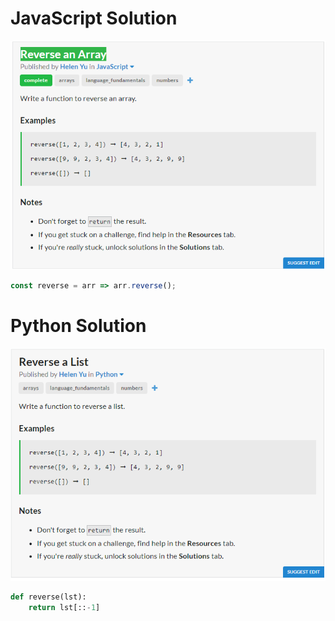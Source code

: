 # JavaScript Solution
![JavaScript Question](JavaScript.PNG)
```javascript
const reverse = arr => arr.reverse();
```
# Python Solution
![Python Question](Python.PNG)
```python
def reverse(lst):
	return lst[::-1]
```
